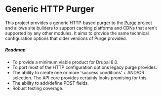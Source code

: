 # Generic HTTP Purger

This project provides a generic HTTP-based purger to the [Purge](https://www.drupal.org/project/purge)
project and allows site builders to support caching platforms and CDNs that
aren't supported by any other modules. It aims to provide the same technical
configuration options that older versions of Purge provided.

##### Roadmap

* To provide a minimum viable product for Drupal 8.0.
* To port most of the HTTP configuration options legacy purge provides.
* The ability to create one or more 'success conditions' + AND/OR selection. The
  API core provides certainly looks promising for this.
* The ability to add/define POST fields.
* Robust testing coverage.
